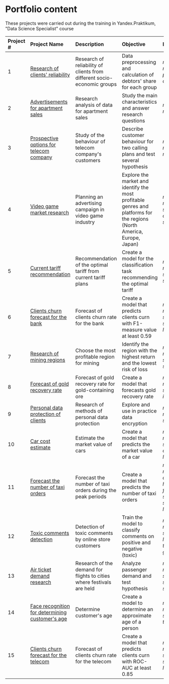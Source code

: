 # Portfolio content

These projects were carried out during the training in Yandex.Praktikum, "Data Science Specialist" course

| Project # | Project Name | Description | Objective | Libraries |
| :---------------------- | :---------------------- | :---------------------- | :---------------------- | :---------------------- |
|1| [Research of clients' reliability](01_clients_credit_rating) | Research of reliability of clients from different socio-economic groups | Data preprocessing and calculation of debtors' share for each group | *numpy*, *pandas*, *matplotlib*, *pymystem3*, *collections*|
|2| [Advertisements for apartment sales](02_sales_apartments_spb)| Research analysis of data for apartment sales | Study the main characteristics and answer research questions | *numpy*, *pandas*, *matplotlib* |
|3| [Prospective options for telecom company](03_mobile_plan_research) | Study of the behaviour of telecom company's customers | Describe customer behaviour for two calling plans and test several hypothesis | *numpy*, *pandas*, *matplotlib*, *math*, *scipy*|
|4| [Video game market research](04_game_industry_market)| Planning an advertising campaign in video game industry | Explore the market and identify the most profitable genres and platforms for the regions (North America, Europe, Japan) | *numpy*, *pandas*, *matplotlib*, *seaborn*, *collections*, *scipy* |
|5| [Current tariff recommendation](05_mobile_operator_recommend) | Recommendation of the optimal tariff from current tariff plans | Create a model for the classification task recommending the optimal tariff | *numpy*, *pandas*, *matplotlib*, *seaborn*, *sklearn* |
|6| [Clients churn forecast for the bank](06_bank_clients_churn)| Forecast of clients churn rate for the bank | Create a model that predicts clients curn with F1-measure value at least 0.59 | *numpy*, *pandas*, *matplotlib*, *seaborn*, *re*, *scipy*, *sklearn*, *lightgbm* |
|7| [Research of mining regions](07_geo_risk_assessment)| Choose the most profitable region for mining | Identify the region with the highest return and the lowest risk of loss | *numpy*, *pandas*, *matplotlib*, *seaborn*, *scipy*, *sklearn* |
|8| [Forecast of gold recovery rate](08_gold_recovery_rate)| Forecast of gold recovery rate for gold-containing ore | Create a model that forecasts gold recovery rate | *numpy*, *pandas*, *matplotlib*, *seaborn*, *itertools*, *sklearn*  |
|9| [Personal data protection of clients](09_client_info_protection)| Research of methods of personal data protection | Explore and use in practice data encryption | *numpy*, *pandas*, *matplotlib*, *sklearn* |
|10| [Car cost estimate](10_car_price_valuation)| Estimate the market value of cars | Create a model that predicts the market value of a car | *numpy*, *pandas*, *matplotlib*, *sklearn*, *catboost*, *lightgbm* |
|11| [Forecast the number of taxi orders](11_taxi_order_forecast)| Forecast the number of taxi orders during the peak periods | Create a model that predicts the number of taxi orders | *numpy*, *pandas*, *matplotlib*, *datetime*, *holidays*, *fbprophet*, *statsmodels*, *sklearn*, *lightgbm* |
|12| [Toxic comments detection](12_toxic_comments_identification)| Detection of toxic comments by online store customers | Train the model to classify comments on positive and negative (toxic) | *numpy*, *pandas*, *re*, *tqdm*, *sklearn*, *lightgbm*, *textblob*, *gensim*, *nltk* |
|13| [Air ticket demand research](13_air_ticket_research) | Research of the demand for flights to cities where festivals are held | Analyze passenger demand and test hypothesis | *numpy*, *pandas*, *matplotlib*, *seaborn*, *pylab*, *scipy*, *statsmodels* |
|14| [Face recognition for determining customer's age](14_face_recognition_age) | Determine customer's age | Create a model to determine an approximate age of a person | *numpy*, *pandas*, *matplotlib*, *seaborn*, *tensorflow.keras* |
|15| [Clients churn forecast for the telecom](15_telecom_customer_churn) | Forecast of clients churn rate for the telecom | Create a model that predicts clients curn with ROC-AUC at least 0.85 | *numpy*, *pandas*, *matplotlib*, *seaborn*, *tqdm*, *sklearn*, *lightgbm* |
